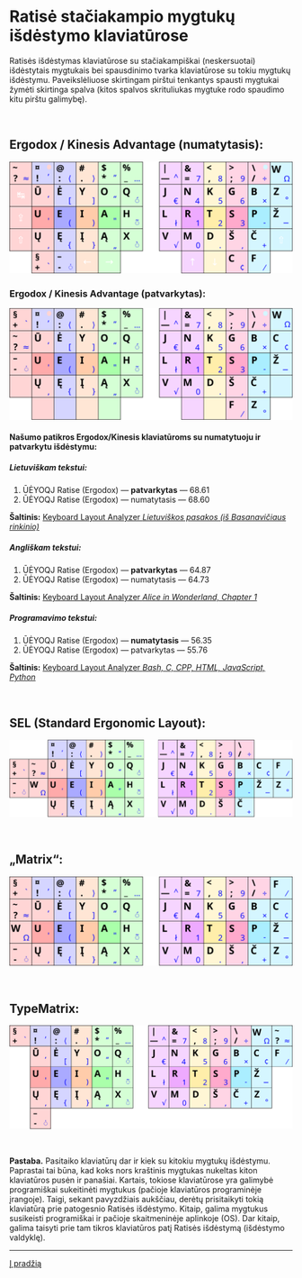 # Ratisė stačiakampio mygtukų išdėstymo klaviatūrose

Ratisės išdėstymas klaviatūrose su stačiakampiškai (neskersuotai) išdėstytais mygtukais bei spausdinimo tvarka klaviatūrose su tokiu mygtukų išdėstymu. Paveikslėliuose skirtingam pirštui tenkantys spausti mygtukai žymėti skirtinga spalva (kitos spalvos skrituliukas mygtuke rodo spaudimo kitu pirštu galimybę).

<br>

## Ergodox / Kinesis Advantage (numatytasis):
![Ergodox/Kinesis numatytasis (svg)](images/kb-lt-ratise-kinesis-ergodox.svg)

### Ergodox / Kinesis Advantage (patvarkytas):
![Ergodox/Kinesis patvarkytas (svg)](images/kb-lt-ratise-kinesis-ergodox-patvarkytas.svg)

#### Našumo patikros Ergodox/Kinesis klaviatūroms su numatytuoju ir patvarkytu išdėstymu:

##### Lietuviškam tekstui:

   1. ŪĖYOQJ Ratise (Ergodox) — __patvarkytas__ — 68.61
   2. ŪĖYOQJ Ratise (Ergodox) — numatytasis — 68.60

 __Šaltinis:__ [Keyboard Layout Analyzer _Lietuviškos pasakos (iš Basanavičiaus rinkinio)_](http://patorjk.com/keyboard-layout-analyzer/#/load/DCV8rkJD)

##### Angliškam tekstui:

   1. ŪĖYOQJ Ratise (Ergodox) — __patvarkytas__ — 64.87
   2. ŪĖYOQJ Ratise (Ergodox) — numatytasis — 64.73

__Šaltinis:__ [Keyboard Layout Analyzer _Alice in Wonderland, Chapter 1_](http://patorjk.com/keyboard-layout-analyzer/#/load/pF9Lw29B)

##### Programavimo tekstui:

   1. ŪĖYOQJ Ratise (Ergodox) — __numatytasis__ — 56.35
   2. ŪĖYOQJ Ratise (Ergodox) — patvarkytas — 55.76

__Šaltinis:__ [Keyboard Layout Analyzer _Bash, C, CPP, HTML, JavaScript, Python_](http://patorjk.com/keyboard-layout-analyzer/#/load/XxKw0851)

<br>

## SEL (Standard Ergonomic Layout):
![SEL (svg)](images/kb-lt-ratise-sel.svg)

<br>

## „Matrix“:
![Matrix (svg)](images/kb-lt-ratise-matrix.svg)

<br>

## TypeMatrix:
![TypeMatrix (svg)](images/kb-lt-ratise-typematrix.svg)

<br>

__Pastaba.__ Pasitaiko klaviatūrų dar ir kiek su kitokiu mygtukų išdėstymu. Paprastai tai būna, kad koks nors kraštinis mygtukas nukeltas kiton klaviatūros pusėn ir panašiai. Kartais, tokiose klaviatūrose yra galimybė programiškai sukeitinėti mygtukus (pačioje klaviatūros programinėje įrangoje). Taigi, sekant pavyzdžiais aukščiau, derėtų prisitaikyti tokią klaviatūrą prie patogesnio Ratisės išdėstymo. Kitaip, galima mygtukus susikeisti programiškai ir pačioje skaitmeninėje aplinkoje (OS). Dar kitaip, galima taisyti prie tam tikros klaviatūros patį Ratisės išdėstymą (išdėstymo valdyklę).


-----------------------------------------

[Į pradžią](../README.md)

